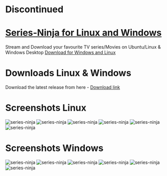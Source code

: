 # Discontinued
# [Series-Ninja for Linux and Windows](https://keshavbhatt.github.io/series-ninja/)
Stream and Download your favourite TV series/Movies on Ubuntu/Linux &amp; Windows Desktop [Download for Windows and Linux](https://github.com/keshavbhatt/series-ninja/releases)

# Downloads Linux & Windows

Download the latest release from here -
[Download link](https://github.com/keshavbhatt/series-ninja/releases)

# Screenshots Linux 

![series-ninja](https://github.com/keshavbhatt/series-ninja/blob/master/screenshots/lin/sc1.jpg?raw=true)
![series-ninja](https://github.com/keshavbhatt/series-ninja/blob/master/screenshots/lin/sc2.jpg?raw=true)
![series-ninja](https://github.com/keshavbhatt/series-ninja/blob/master/screenshots/lin/sc3.jpg?raw=true)
![series-ninja](https://github.com/keshavbhatt/series-ninja/blob/master/screenshots/lin/sc4.jpg?raw=true)
![series-ninja](https://github.com/keshavbhatt/series-ninja/blob/master/screenshots/lin/sc5.jpg?raw=true)
![series-ninja](https://github.com/keshavbhatt/series-ninja/blob/master/screenshots/lin/sc6.jpg?raw=true)


# Screenshots Windows 

![series-ninja](https://github.com/keshavbhatt/series-ninja/blob/master/screenshots/win/sc1.jpg?raw=true)
![series-ninja](https://github.com/keshavbhatt/series-ninja/blob/master/screenshots/win/sc2.jpg?raw=true)
![series-ninja](https://github.com/keshavbhatt/series-ninja/blob/master/screenshots/win/sc3.jpg?raw=true)
![series-ninja](https://github.com/keshavbhatt/series-ninja/blob/master/screenshots/win/sc4.jpg?raw=true)
![series-ninja](https://github.com/keshavbhatt/series-ninja/blob/master/screenshots/win/sc5.jpg?raw=true)
![series-ninja](https://github.com/keshavbhatt/series-ninja/blob/master/screenshots/win/sc6.jpg?raw=true)

